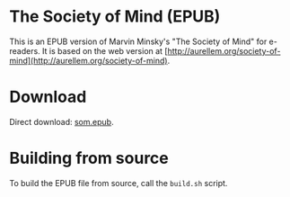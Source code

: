 # The Society of Mind (EPUB)

This is an EPUB version of Marvin Minsky's "The Society of Mind" for e-readers.
It is based on the web version at [http://aurellem.org/society-of-mind](http://aurellem.org/society-of-mind).


# Download

Direct download: [som.epub](target/som.epub).


# Building from source

To build the EPUB file from source, call the `build.sh` script.
